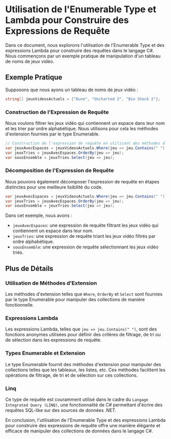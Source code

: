 # Utilisation de l'Enumerable Type et Lambda pour Construire des Expressions de Requête

Dans ce document, nous explorons l'utilisation de l'Enumerable Type et des expressions Lambda pour construire des requêtes dans le langage C#. Nous commençons par un exemple pratique de manipulation d'un tableau de noms de jeux vidéo.

## Exemple Pratique

Supposons que nous ayons un tableau de noms de jeux vidéo :

```csharp
string[] jeuxVideosActuels = {"Dune", "Uncharted 2", "Bio Shock 2"};
```

### Construction de l'Expression de Requête

Nous voulons filtrer les jeux vidéo qui contiennent un espace dans leur nom et les trier par ordre alphabétique. Nous utilisons pour cela les méthodes d'extension fournies par le type Enumerable.

```csharp
// Construction de l'expression de requête en utilisant des méthodes d'extension
var jeuxAvecEspaces = jeuxVideosActuels.Where(jeu => jeu.Contains(" "));
var jeuxTries = jeuxAvecEspaces.OrderBy(jeu => jeu);
var sousEnsemble = jeuxTries.Select(jeu => jeu);
```

### Décomposition de l'Expression de Requête

Nous pouvons également décomposer l'expression de requête en étapes distinctes pour une meilleure lisibilité du code.

```csharp
var jeuxAvecEspaces = jeuxVideosActuels.Where(jeu => jeu.Contains(" "));
var jeuxTries = jeuxAvecEspaces.OrderBy(jeu => jeu);
var sousEnsemble = jeuxTries.Select(jeu => jeu);
```

Dans cet exemple, nous avons :

- `jeuxAvecEspaces`: une expression de requête filtrant les jeux vidéo qui contiennent un espace dans leur nom.
- `jeuxTries`: une expression de requête triant les jeux vidéo filtrés par ordre alphabétique.
- `sousEnsemble`: une expression de requête sélectionnant les jeux vidéo triés.

## Plus de Détails

### Utilisation de Méthodes d'Extension

Les méthodes d'extension telles que `Where`, `OrderBy` et `Select` sont fournies par le type Enumerable pour manipuler des collections de manière fonctionnelle.

### Expressions Lambda

Les expressions Lambda, telles que `jeu => jeu.Contains(" ")`, sont des fonctions anonymes utilisées pour définir des critères de filtrage, de tri ou de sélection dans les expressions de requête.

### Types Enumerable et Extension

Le type Enumerable fournit des méthodes d'extension pour manipuler des collections telles que les tableaux, les listes, etc. Ces méthodes facilitent les opérations de filtrage, de tri et de sélection sur ces collections.

### Linq

Ce type de requête est couramment utilisé dans le cadre du `Langage Integrated Query (LINQ)`, une fonctionnalité de C# permettant d'écrire des requêtes SQL-like sur des sources de données .NET.

En conclusion, l'utilisation de l'Enumerable Type et des expressions Lambda pour construire des expressions de requête offre une manière élégante et efficace de manipuler des collections de données dans le langage C#.
